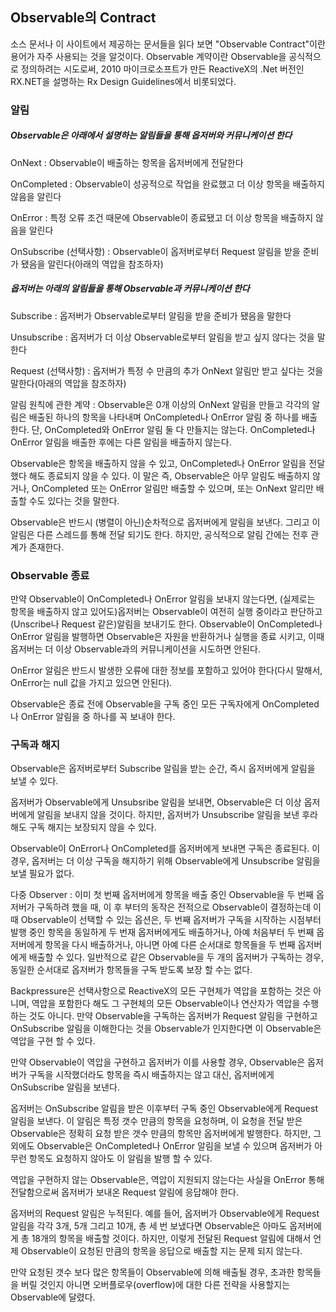 ## Observable의 Contract

소스 문서나 이 사이트에서 제공하는 문서들을 읽다 보면 "Observable Contract"이란 용어가 자주 사용되는 것을 알것이다. Observable 계약이란 Observable을 공식적으로 정의하려는 시도로써, 2010 마이크로소프트가 만든 ReactiveX의 .Net 버전인 RX.NET을 설명하는 Rx Design Guidelines에서 비롯되었다.

### 알림

##### Observable은 아래에서 설명하는 알림들을 통해 옵저버와 커뮤니케이션 한다

OnNext : Observable이 배출하는 항목을 옵저버에게 전달한다

OnCompleted : Observable이 성공적으로 작업을 완료했고 더 이상 항목을 배출하지 않음을 알린다

OnError : 특정 오류 조건 때문에 Observable이 종료됐고 더 이상 항목을 배출하지 않음을 알린다

OnSubscribe (선택사항) : Observable이 옵저버로부터 Request 알림을 받을 준비가 됐음을 알린다(아래의 역압을 참조하자)


##### 옵저버는 아래의 알림들을 통해 Observable과 커뮤니케이션 한다

Subscribe : 옵저버가 Observable로부터 알림을 받을 준비가 됐음을 말한다

Unsubscribe : 옵저버가 더 이상 Observable로부터 알림을 받고 싶지 않다는 것을 말한다

Request (선택사항) : 옵저버가 특정 수 만큼의 추가 OnNext 알림만 받고 싶다는 것을 말한다(아래의 역압을 참조하자)

알림 원칙에 관한 계약 : Observable은 0개 이상의 OnNext 알림을 만들고 각각의 알림은 배출된 하나의 항목을 나타내며 OnCompleted나 OnError 알림 중 하나를 배출한다. 단, OnCompleted와 OnError 알림 둘 다 만들지는 않는다. OnCompleted나 OnError 알림을 배출한 후에는 다른 알림을 배출하지 않는다.

Observable은 항목을 배출하지 않을 수 있고, OnCompleted나 OnError 알림을 전달했다 해도 종료되지 않을 수 있다. 이 말은 즉, Observable은 아무 알림도 배출하지 않거나, OnCompleted 또는 OnError 알림만 배출할 수 있으며, 또는 OnNext 알리만 배출할 수도 있다는 것을 말한다.

Observable은 반드시 (병렬이 아닌)순차적으로 옵저버에게 알림을 보낸다. 그리고 이 알림은 다른 스레드를 통해 전달 되기도 한다. 하지만, 공식적으로 알림 간에는 전후 관계가 존재한다.

### Observable 종료

만약 Observable이 OnCompleted나 OnError 알림을 보내지 않는다면, (실제로는 항목을 배출하지 않고 있어도)옵저버는 Observable이 여전히 실행 중이라고 판단하고 (Unscribe나 Request 같은)알림을 보내기도 한다. Observable이 OnCompleted나 OnError 알림을 발행하면 Observable은 자원을 반환하거나 실행을 종료 시키고, 이때 옵저버는 더 이상 Observable과의 커뮤니케이션을 시도하면 안된다.

OnError 알림은 반드시 발생한 오류에 대한 정보를 포함하고 있어야 한다(다시 말해서, OnError는 null 값을 가지고 있으면 안된다).

Observable은 종료 전에 Observable을 구독 중인 모든 구독자에게 OnCompleted나 OnError 알림을 중 하나를 꼭 보내야 한다.

### 구독과 해지

Observable은 옵저버로부터 Subscribe 알림을 받는 순간, 즉시 옵저버에게 알림을 보낼 수 있다.

옵저버가 Observable에게 Unsubsribe 알림을 보내면, Observable은 더 이상 옵저버에게 알림을 보내지 않을 것이다. 하지만, 옵저버가 Unsubscribe 알림을 보낸 후라 해도 구독 해지는 보장되지 않을 수 있다.

Observable이 OnError나 OnCompleted를 옵저버에게 보내면 구독은 종료된다. 이 경우, 옵저버는 더 이상 구독을 해지하기 위해 Observable에게 Unsubscribe 알림을 보낼 필요가 없다.

다중 Observer : 이미 첫 번째 옵저버에게 항목을 배출 중인 Observable을 두 번째 옵저버가 구독하려 했을 때, 이 후 부터의 동작은 전적으로 Observable이 결정하는데 이때 Observable이 선택할 수 있는 옵션은, 두 번째 옵저버가 구독을 시작하는 시점부터 발행 중인 항목을 동일하게 두 번재 옵저버에게도 배출하거나, 아예 처음부터 두 번째 옵저버에게 항목을 다시 배출하거나, 아니면 아예 다른 순서대로 항목들을 두 번째 옵저버에게 배출할 수 있다. 일반적으로 같은 Observable을 두 개의 옵저버가 구독하는 경우, 동일한 순서대로 옵저버가 항목들을 구독 받도록 보장 할 수는 없다.

Backpressure은 선택사항으로 ReactiveX의 모든 구현체가 역압을 포함하는 것은 아니며, 역압을 포함한다 해도 그 구현체의 모든 Observable이나 연산자가 역압을 수행하는 것도 아니다. 만약 Observable을 구독하는 옵저버가 Request 알림을 구현하고 OnSubscribe 알림을 이해한다는 것을 Observable가 인지한다면 이 Observable은 역압을 구현 할 수 있다.

만약 Observable이 역압을 구현하고 옵저버가 이를 사용할 경우, Observable은 옵저버가 구독을 시작했더라도 항목을 즉시 배출하지는 않고 대신, 옵저버에게 OnSubscribe 알림을 보낸다.

옵저버는 OnSubscribe 알림을 받은 이후부터 구독 중인 Observable에게 Request 알림을 보낸다. 이 알림은 특정 갯수 만큼의 항목을 요청하며, 이 요청을 전달 받은 Observable은 정확히 요청 받은 갯수 만큼의 항목만 옵저버에게 발행한다. 하지만, 그 외에도 Observable은 OnCompleted나 OnError 알림을 보낼 수 있으며 옵저버가 아무런 항목도 요청하지 않아도 이 알림을 발행 할 수 있다.

역압을 구현하지 않는 Observable은, 역압이 지원되지 않는다는 사실을 OnError 통해 전달함으로써 옵저버가 보내온 Request 알림에 응답해야 한다.

옵저버의 Request 알림은 누적된다. 예를 들어, 옵저버가 Observable에게 Request 알림을 각각 3개, 5개 그리고 10개, 총 세 번 보냈다면 Observable은 아마도 옵저버에게 총 18개의 항목을 배출할 것이다. 하지만, 이렇게 전달된 Request 알림에 대해서 언제 Observable이 요청된 만큼의 항목을 응답으로 배출할 지는 문제 되지 않는다.

만약 요청된 갯수 보다 많은 항목들이 Observable에 의해 배출될 경우, 초과한 항목들을 버릴 것인지 아니면 오버플로우(overflow)에 대한 다른 전략을 사용할지는 Observable에 달렸다.